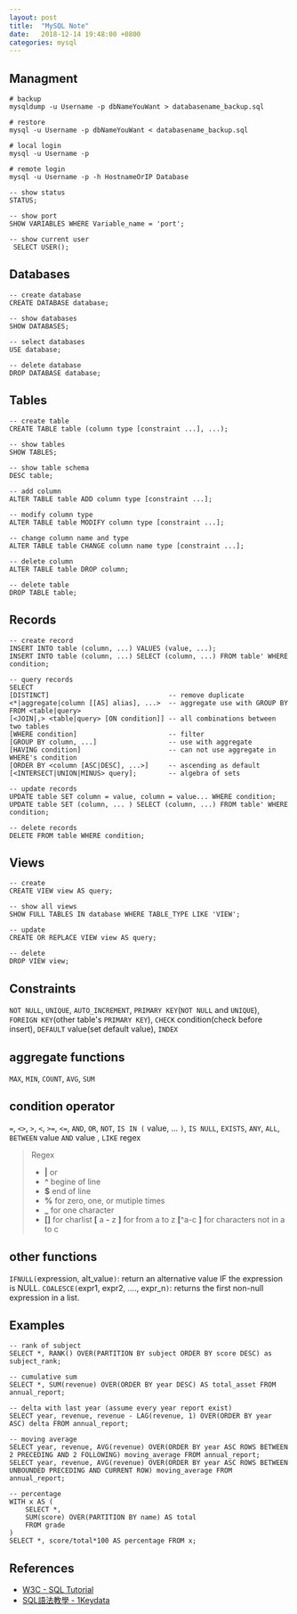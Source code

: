 ```yaml
---
layout: post
title:  "MySQL Note"
date:   2018-12-14 19:48:00 +0800
categories: mysql 
---
```

## Managment
```
# backup
mysqldump -u Username -p dbNameYouWant > databasename_backup.sql 

# restore
mysql -u Username -p dbNameYouWant < databasename_backup.sql

# local login
mysql -u Username -p

# remote login 
mysql -u Username -p -h HostnameOrIP Database
```
```
-- show status
STATUS;

-- show port
SHOW VARIABLES WHERE Variable_name = 'port';

-- show current user
 SELECT USER(); 
```

## Databases
```
-- create database
CREATE DATABASE database;

-- show databases
SHOW DATABASES;

-- select databases
USE database;

-- delete database
DROP DATABASE database;
```
## Tables
```
-- create table
CREATE TABLE table (column type [constraint ...], ...);

-- show tables
SHOW TABLES;

-- show table schema
DESC table;

-- add column
ALTER TABLE table ADD column type [constraint ...];

-- modify column type
ALTER TABLE table MODIFY column type [constraint ...];

-- change column name and type
ALTER TABLE table CHANGE column name type [constraint ...];

-- delete column
ALTER TABLE table DROP column;

-- delete table
DROP TABLE table;
```

## Records
```
-- create record
INSERT INTO table (column, ...) VALUES (value, ...);
INSERT INTO table (column, ...) SELECT (column, ...) FROM table' WHERE condition;

-- query records
SELECT 
[DISTINCT]                              -- remove duplicate
<*|aggregate|column [[AS] alias], ...>  -- aggregate use with GROUP BY
FROM <table|query>
[<JOIN|,> <table|query> [ON condition]] -- all combinations between two tables
[WHERE condition]                       -- filter
[GROUP BY column, ...]                  -- use with aggregate
[HAVING condition]                      -- can not use aggregate in WHERE's condition
[ORDER BY <column [ASC|DESC], ...>]     -- ascending as default
[<INTERSECT|UNION|MINUS> query];        -- algebra of sets

-- update records
UPDATE table SET column = value, column = value... WHERE condition;
UPDATE table SET (column, ... ) SELECT (column, ...) FROM table' WHERE condition;

-- delete records
DELETE FROM table WHERE condition;
```

## Views
```
-- create
CREATE VIEW view AS query;

-- show all views
SHOW FULL TABLES IN database WHERE TABLE_TYPE LIKE 'VIEW';

-- update 
CREATE OR REPLACE VIEW view AS query;

-- delete
DROP VIEW view;
```

## Constraints
`NOT NULL`,
`UNIQUE`,
`AUTO_INCREMENT`,
`PRIMARY KEY`(`NOT NULL` and `UNIQUE`),
`FOREIGN KEY`(other table's `PRIMARY KEY`),
`CHECK` condition(check before insert),
`DEFAULT` value(set default value),
`INDEX`

## aggregate functions
`MAX`, `MIN`, `COUNT`, `AVG`, `SUM`

## condition operator
`=`, `<>`, `>`, `<`, `>=`, `<=`, `AND`, `OR`, `NOT`, `IS IN (` value, ... `)`, `IS NULL`, `EXISTS`, `ANY`, `ALL`, `BETWEEN` value `AND` value , `LIKE` regex
>Regex
>- **\|** or
>- **^** begine of line
>- **$** end of line
>- **%** for zero, one, or mutiple times
>- **_** for one character
>- **[]** for charlist
>**[** a **-** z **]** for from a to z
>**[**^a-c **]** for characters not in a to c

## other functions
`IFNULL(`expression, alt_value`)`: return an alternative value IF the expression is NULL.
`COALESCE(`expr1, expr2, ...., expr_n`)`: returns the first non-null expression in a list.



## Examples
```
-- rank of subject
SELECT *, RANK() OVER(PARTITION BY subject ORDER BY score DESC) as subject_rank;

-- cumulative sum
SELECT *, SUM(revenue) OVER(ORDER BY year DESC) AS total_asset FROM annual_report;

-- delta with last year (assume every year report exist)
SELECT year, revenue, revenue - LAG(revenue, 1) OVER(ORDER BY year ASC) delta FROM annual_report;

-- moving average
SELECT year, revenue, AVG(revenue) OVER(ORDER BY year ASC ROWS BETWEEN 2 PRECEDING AND 2 FOLLOWING) moving_average FROM annual_report;
SELECT year, revenue, AVG(revenue) OVER(ORDER BY year ASC ROWS BETWEEN UNBOUNDED PRECEDING AND CURRENT ROW) moving_average FROM annual_report;

-- percentage
WITH x AS (
    SELECT *,
    SUM(score) OVER(PARTITION BY name) AS total
    FROM grade
)
SELECT *, score/total*100 AS percentage FROM x;
```

## References
- [W3C - SQL Tutorial](https://www.w3schools.com/sql/default.asp)
- [SQL語法教學 - 1Keydata](https://www.1keydata.com/tw/sql/sql.html)
